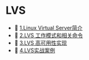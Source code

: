 # LVS

* 📄 [1.Linux Virtual Server简介](LVS/1.Linux%20Virtual%20Server简介.md)
* 📄 [2.LVS 工作模式和相关命令](LVS/2.LVS%20工作模式和相关命令.md)
* 📄 [3.LVS 高可用性实现](LVS/3.LVS%20高可用性实现.md)
* 📄 [4.LVS实战案例](LVS/4.LVS实战案例.md)

‍
